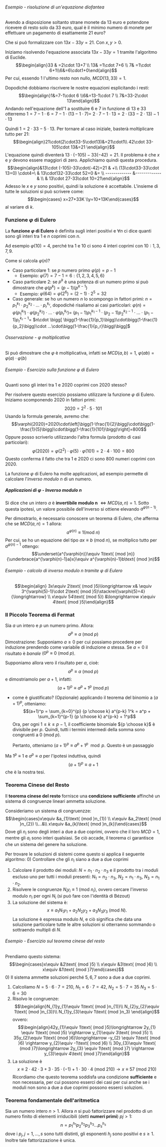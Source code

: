 ###### Esempio - risoluzione di un'equazione diofantea
Avendo a disposizione soltanto strane monete da 13 euro e potendone ricevere di resto solo da 33 euro, qual è il minimo numero di monete per effettuare un pagamento di esattamente 21 euro?

Che si può formalizzare con $13x-33y=21.$ Con $x,y>0.$

Iniziamo risolvendo l'equazione associata $13x-33y=1$ tramite l'algoritmo di Euclide.$$\begin{align}33 & =2\cdot 13+7 \\ 13& =1\cdot 7+6 \\ 7& =1\cdot 6+1\\6&=6\cdot1+0\end{align}$$Per cui, essendo $1$ l'ultimo resto non nullo, $MCD(13,33)=1.$

Dopodiché dobbiamo riscrivere le nostre equazioni esplicitando i resti:$$\begin{align}1&=7-1\cdot 6 \\6&=13-1\cdot 7 \\ 7&=33-2\cdot 13\end{align}$$Andando nell'equazione dell'$1$ a sostituire $6$ e $7$ in funzione di $13$ e $33$ otterremo $1=7-1\cdot6=7-1\cdot(13-1\cdot7)=$ $2\cdot7-1\cdot 13=2\cdot(33-2\cdot 13)-1\cdot 13$

Quindi $1=2\cdot33-5\cdot13.$ Per tornare al caso iniziale, basterà moltiplicare tutto per $21:$$$\begin{align}21\cdot(2\cdot33-5\cdot13)&=21\cdot1\\ 42\cdot 33-105\cdot 13&=21 \end{align}$$L'equazione quindi diventerà $13\cdot(-105)-33(-42)=21.$ Il problema è che $x$ e $y$ devono essere maggiori di zero. Applichiamo quindi questa procedura.$$\begin{align}&13\cdot (-105)-33\cdot(-42)=21 & +\\ (13\cdot33-33\cdot 13=0) \cdot4=\ & 13\cdot132-33\cdot 52=0 &= \\ ------------- &-------------& \\ & 13\cdot 27-33\cdot 10=21\end{align}$$Adesso le $x$ e $y$ sono positivi, quindi la soluzione è accettabile. L'insieme di tutte le soluzioni si può scrivere come:$$\begin{cases} x=27+33K \\y=10+13K\end{cases}$$al variare di $k.$

### Funzione $\varphi$ di Eulero
La **funzione $\varphi$ di Eulero** è definita sugli interi positivi e $\forall n$ ci dice quanti sono gli interi tra $1$ e $n$ coprimi con $n$.

Ad esempio $\varphi(10)=4,$ perché tra $1$ e $10$ ci sono $4$ interi coprimi con $10:1,3,7,9.$

Come si calcola $\varphi(n)?$
- Caso particolare 1: se $p$ numero primo $\varphi(p)=p-1$
	- Esempio: $\varphi(7)=7-1=6:\{1,2,3,4,5,6 \}$
- Caso particolare 2: se $p^k$ è una potenza di un numero primo si può dimostrare che $\varphi(p^k)=(p-1)(p^{k-1})$
	- Esempio: $\varphi(64)=\varphi(2^{6})=(2-1)\cdot2^{5}=32$
- Caso generale: se ho un numero $n$ lo scompongo in fattori primi: $n=p_{1}^{k_{1}}\cdot p_{2}^{k_{2}} \cdot...\cdot p_{r}^{k_{r}},$ dopodiché risaliamo ai casi particolari: $\varphi(n)=\varphi(p_{1}^{k_{1}})\cdot\varphi(p_{2}^{k_{2}})\cdot...\cdot\varphi(p_{r}^{k_{r}})=$ $(p_{1}-1)p_{1}^{k_{1}-1}\cdot(p_{2}-1)p_{2}^{k_{2}-1}\cdot...\cdot(p_{1}-1)p_{r}^{k_{r}-1}=$ $n\cdot \bigg[ \bigg(1-\frac{1}{p_1}\bigg)\cdot\bigg(1-\frac{1}{p_2}\bigg)\cdot ...\cdot\bigg(1-\frac{1}{p_r}\bigg)\bigg]$
###### Osservazione - $\varphi$ moltiplicativa
Si può dimostrare che $\varphi$ è moltiplicativa, infatti se $MCD(a,b)=1,$ $\varphi(ab)=\varphi(a)\cdot\varphi(b)$
###### Esempio - Esercizio sulla funzione $\varphi$ di Eulero
Quanti sono gli interi tra 1 e 2020 coprimi con 2020 stesso?

Per risolvere questo esercizio possiamo utilizzare la funzione $\varphi$ di Eulero. Iniziamo scomponendo 2020 in fattori primi:$$2020=2^{2}\cdot 5\cdot 101$$Usando la formula generale, avremo che:$$\varphi(2020)=2020\cdot\left[\bigg(1-\frac{1}{2}\bigg)\cdot\bigg(1-\frac{1}{5}\bigg)\cdot\bigg(1-\frac{1}{101}\bigg)\right]=800$$Oppure posso scriverlo utilizzando l'altra formula (prodotto di casi particolari):$$\varphi(2020)=\varphi(2^2)\cdot \varphi(5)\cdot \varphi(101)=2\cdot 4\cdot 100=800$$Questo conferma il fatto che tra 1 e 2020 ci sono 800 numeri coprimi con 2020.

La funzione $\varphi$ di Eulero ha molte applicazioni, ad esempio permette di calcolare l'*inverso modulo $n$* di un numero.
##### Applicazioni di $\varphi$ - Inverso modulo $n$
Si dice che un intero $a$ è **invertibile modulo n** $\iff MCD(a,n)=1.$ Sotto questa ipotesi, un valore possibile dell'inverso si ottiene elevando $a^{\varphi(n-1)}.$ 

Per dimostrarlo, è necessario conoscere un teorema di Eulero, che afferma che se $MCD(a,n)=1$ allora:$$a^{\varphi(n)}\equiv1(\text{mod }n)$$
Per cui, se ho un equazione del tipo $ax\equiv b\text{ (mod }n),$ se moltiplico tutto per $a^{\varphi(n)-1}$ ottengo:$$\underset{a^{\varphi(n)}\equiv 1\text{ (mod }n)}{\underbrace{a^{\varphi(n)-1}a}x}\equiv a^{\varphi(n)-1}b\text{ (mod }n)$$
###### Esempio - calcolo di inverso modulo $n$ tramite $\varphi$ di Eulero
$$\begin{align} 3x\equiv 2\text{ (mod }5)\longrightarrow x& \equiv 3^{\varphi(5)-1}\cdot 2\text{ (mod }5)\stackrel{\varphi(5)=4}{\longrightarrow} \\ x\equiv 54\text{ (mod 5}) &\longrightarrow x\equiv 4\text{ (mod }5)\end{align}$$

### Il Piccolo Teorema di Fermat
Sia $a$ un intero e $p$ un numero primo. Allora:$$a^{p}\equiv a\text{ (mod }p)$$Dimostrazione:
Supponiamo $a\ge0$ per cui possiamo procedere per induzione prendendo come variabile di induzione $a$ stessa. Se $a=0$ il risultato è *banale* ($0^{p}\equiv 0\text{ (mod }p)$. 

Supponiamo allora vero il risultato per $a,$ cioè: $$a^{p}\equiv a\text{ (mod }p)$$e dimostriamolo per $a+1,$ infatti:$$(a+1)^{p}\equiv a^p+1^p\text{ (mod }p)$$
- come è giustificato? (Opzionale)
	applicando il teorema del binomio a $(a+1)^p$, otteniamo:$$(a+1)^p = \sum_{k=0}^{p} {p \choose k} a^{p-k} 1^k = a^p + \sum_{k=1}^{p-1} {p \choose k} a^{p-k} + 1^p$$Ora, per ogni $1 \leq k \leq p-1$, il coefficiente binomiale ${p \choose k}$ è divisibile per $p.$ Quindi, tutti i termini intermedi della somma sono congruenti a $0\text{ (mod }p)$. 
	
	Pertanto, otteniamo $(a+1)^p \equiv a^p + 1^p \mod p$. Questo è un passaggio


Ma $1^p\equiv1$ e $a^{p}\equiv a$ per l'ipotesi induttiva, quindi $$(a+1)^{p}\equiv a+1$$che è la nostra tesi.
### Teorema Cinese del Resto
Il **teorema cinese del resto** fornisce una **condizione sufficiente** affinché un sistema di congruenze lineari ammetta soluzione.

Consideriamo un sistema di congruenzze: $$\begin{cases}x\equiv &a_{1}\text{ (mod }n_{1}) \\ x\equiv &a_2\text{ (mod }n_{2}) \\...&\\ x\equiv &a_{k}\text{ (mod }n_{k})\end{cases}$$Dove gli $n_{i}$ sono degli interi a due a due coprimi, ovvero che il loro $MCD=1,$ mentre gli $a_{i}$ sono interi qualsiasi. Se ciò accade, il teorema ci garantisce che un sistema del genere ha soluzione.

Per trovare le soluzioni di sistemi come questo si applica il seguente algoritmo:
0) Controllare che gli $n_{i}$ siano a due a due coprimi
1) Calcolare il prodotto dei moduli: $N=n_{1}\cdot n_{2}\cdot n_{3}$ e il prodotto tra i moduli escluso uno per tutti i moduli presenti: $N_{1}=n_{2}\cdot n_{3},$ $N_{2}=n_{1}\cdot n_{3},$ $N_{3}=n_{1}\cdot n_{2}.$
2) Risolvere le congruenze $N_iy_i\equiv 1\text{ (mod }n_i),$ ovvero cercare l'inverso modulo $n_{i}$ per ogni $N_{i}$ (si può fare con l'identità di Bézout)
3) La soluzione del sistema è: $$x\equiv a_1N_1y_1+a_2N_2y_2+a_3N_3y_3\text{ (mod }N).$$
La soluzione è espressa modulo $N,$ e ciò significa che data una soluzione particolare tutte le altre soluzioni si otterranno sommando o sottraendo multipli di $N.$

###### Esempio - Esercizio sul teorema cinese del resto
Prendiamo questo sistema:$$\begin{cases}x\equiv &2\text{ (mod }5) \\ x\equiv &3\text{ (mod }6) \\ x\equiv &1\text{ (mod }7)\end{cases}$$
0) Il sistema ammette soluzioni perché $5,6,7$ sono a due a due coprimi.
1) Calcoliamo $N=5\cdot 6\cdot 7 =210,$  $N_{1}=6\cdot 7=42,$ $N_{2}=5\cdot 7=35$ $N_{3}=5\cdot 6=30$
2) Risolvo le congruenze:$$\begin{align}N_{1}y_{1}\equiv 1\text{ (mod }n_{1)}\\ N_{2}y_{2}\equiv 1\text{ (mod }n_{3)}\\ N_{1}y_{3}\equiv 1\text{ (mod }n_3) \end{align}$$ovvero:$$\begin{align}42y_{1}\equiv 1\text{ (mod }5)\longrightarrow 2y_{1} \equiv 1\text{ (mod }5) \rightarrow y_{1}\equiv 3\text{ (mod }5) \\ 35y_{2}\equiv 1\text{ (mod }6)\longrightarrow -y_{2} \equiv 1\text{ (mod }6) \rightarrow y_{2}\equiv -1\text{ (mod }6) \\ 30y_{3}\equiv 1\text{ (mod }7)\longrightarrow 2y_{3} \equiv 1\text{ (mod }7) \rightarrow y_{3}\equiv 4\text{ (mod }7)\end{align}$$
3) La soluzione è$$x\equiv 2\cdot 42\cdot 3+3\cdot 35\cdot (-1)+1\cdot 30\cdot 4\text{ (mod }210)\longrightarrow x\equiv 57\text{ (mod }210)$$
Ricordiamo che questo teorema soddisfa una condizione **sufficiente** e non necessaria, per cui possono esserci dei casi per cui anche se i moduli non sono a due a due coprimi possono esserci soluzioni.
### Teorema fondamentale dell'aritmetica
Sia un numero intero $n>1.$ Allora $n$ si può fattorizzare nel prodotto di un numero finito di elementi irriducibili (detti **numeri primi**) $pj>1$:$$n=p_1^{h_{1}}p_2^{h_{2}}p_3^{h_{3}}...p_s^{h_{s}}$$dove i $p_j,j=1,...,s$ sono tutti distinti, gli esponenti $h_j$ sono positivi e $s\ge1.$ Inoltre tale fattorizzazione è unica.
